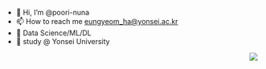 - 👋 Hi, I’m @poori-nuna 
- 📫 How to reach me eungyeom_ha@yonsei.ac.kr
- 📌 Data Science/ML/DL
- 📗 study @ Yonsei University      
                           
<a href="https://hits.seeyoufarm.com"><img src="https://hits.seeyoufarm.com/api/count/incr/badge.svg?url=https%3A%2F%2Fgithub.com%2Fpoori-nuna&count_bg=%23A4A4A4&title_bg=%23555555&icon=lgtm.svg&icon_color=%23E7E7E7&title=hits&edge_flat=false" align="right"></a>

